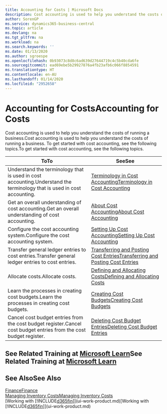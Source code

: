```yaml
---
title: Accounting for Costs | Microsoft Docs
description: Cost accounting is used to help you understand the costs of running a business. To get started with cost accounting, see the following topics.
author: SorenGP
ms.service: dynamics365-business-central
ms.topic: article
ms.devlang: na
ms.tgt_pltfrm: na
ms.workload: na
ms.search.keywords: ''
ms.date: 01/13/2020
ms.author: sgroespe
ms.openlocfilehash: 0b93073c8d8c6ad639d27644719c4c5b40cda6fe
ms.sourcegitcommit: ead69ebe5b29927876a4fb23afb6c066f8854591
ms.translationtype: HT
ms.contentlocale: en-AU
ms.lasthandoff: 01/14/2020
ms.locfileid: "2952658"
---
```

# <a name="accounting-for-costs"></a><span data-ttu-id="fb013-104">Accounting for Costs</span><span class="sxs-lookup"><span data-stu-id="fb013-104">Accounting for Costs</span></span>
<span data-ttu-id="fb013-105">Cost accounting is used to help you understand the costs of running a business.</span><span class="sxs-lookup"><span data-stu-id="fb013-105">Cost accounting is used to help you understand the costs of running a business.</span></span> <span data-ttu-id="fb013-106">To get started with cost accounting, see the following topics.</span><span class="sxs-lookup"><span data-stu-id="fb013-106">To get started with cost accounting, see the following topics.</span></span>  

|<span data-ttu-id="fb013-107">To</span><span class="sxs-lookup"><span data-stu-id="fb013-107">To</span></span>|<span data-ttu-id="fb013-108">See</span><span class="sxs-lookup"><span data-stu-id="fb013-108">See</span></span>|  
|--------|---------|  
|<span data-ttu-id="fb013-109">Understand the terminology that is used in cost accounting.</span><span class="sxs-lookup"><span data-stu-id="fb013-109">Understand the terminology that is used in cost accounting.</span></span>|[<span data-ttu-id="fb013-110">Terminology in Cost Accounting</span><span class="sxs-lookup"><span data-stu-id="fb013-110">Terminology in Cost Accounting</span></span>](finance-terminology-in-cost-accounting.md)|  
|<span data-ttu-id="fb013-111">Get an overall understanding of cost accounting.</span><span class="sxs-lookup"><span data-stu-id="fb013-111">Get an overall understanding of cost accounting.</span></span>|[<span data-ttu-id="fb013-112">About Cost Accounting</span><span class="sxs-lookup"><span data-stu-id="fb013-112">About Cost Accounting</span></span>](finance-about-cost-accounting.md)|  
|<span data-ttu-id="fb013-113">Configure the cost accounting system.</span><span class="sxs-lookup"><span data-stu-id="fb013-113">Configure the cost accounting system.</span></span>|[<span data-ttu-id="fb013-114">Setting Up Cost Accounting</span><span class="sxs-lookup"><span data-stu-id="fb013-114">Setting Up Cost Accounting</span></span>](finance-set-up-cost-accounting.md)|  
|<span data-ttu-id="fb013-115">Transfer general ledger entries to cost entries.</span><span class="sxs-lookup"><span data-stu-id="fb013-115">Transfer general ledger entries to cost entries.</span></span>|[<span data-ttu-id="fb013-116">Transferring and Posting Cost Entries</span><span class="sxs-lookup"><span data-stu-id="fb013-116">Transferring and Posting Cost Entries</span></span>](finance-transfer-and-post-cost-entries.md)|  
|<span data-ttu-id="fb013-117">Allocate costs.</span><span class="sxs-lookup"><span data-stu-id="fb013-117">Allocate costs.</span></span>|[<span data-ttu-id="fb013-118">Defining and Allocating Costs</span><span class="sxs-lookup"><span data-stu-id="fb013-118">Defining and Allocating Costs</span></span>](finance-define-and-allocate-costs.md)|  
|<span data-ttu-id="fb013-119">Learn the processes in creating cost budgets.</span><span class="sxs-lookup"><span data-stu-id="fb013-119">Learn the processes in creating cost budgets.</span></span>|[<span data-ttu-id="fb013-120">Creating Cost Budgets</span><span class="sxs-lookup"><span data-stu-id="fb013-120">Creating Cost Budgets</span></span>](finance-create-cost-budgets.md)|
|<span data-ttu-id="fb013-121">Cancel cost budget entries from the cost budget register.</span><span class="sxs-lookup"><span data-stu-id="fb013-121">Cancel cost budget entries from the cost budget register.</span></span>|[<span data-ttu-id="fb013-122">Deleting Cost Budget Entries</span><span class="sxs-lookup"><span data-stu-id="fb013-122">Deleting Cost Budget Entries</span></span>](finance-how-to-delete-cost-budget-entries.md)|

## <a name="see-related-training-at-microsoft-learnlearnpathsuse-cost-accounting-dynamics-365-business-central"></a><span data-ttu-id="fb013-123">See Related Training at [Microsoft Learn](/learn/paths/use-cost-accounting-dynamics-365-business-central/)</span><span class="sxs-lookup"><span data-stu-id="fb013-123">See Related Training at [Microsoft Learn](/learn/paths/use-cost-accounting-dynamics-365-business-central/)</span></span>

## <a name="see-also"></a><span data-ttu-id="fb013-124">See Also</span><span class="sxs-lookup"><span data-stu-id="fb013-124">See Also</span></span>  
[<span data-ttu-id="fb013-125">Finance</span><span class="sxs-lookup"><span data-stu-id="fb013-125">Finance</span></span>](finance.md)  
[<span data-ttu-id="fb013-126">Managing Inventory Costs</span><span class="sxs-lookup"><span data-stu-id="fb013-126">Managing Inventory Costs</span></span>](finance-manage-inventory-costs.md)  
<span data-ttu-id="fb013-127">[Working with [!INCLUDE[d365fin](includes/d365fin_md.md)]](ui-work-product.md)</span><span class="sxs-lookup"><span data-stu-id="fb013-127">[Working with [!INCLUDE[d365fin](includes/d365fin_md.md)]](ui-work-product.md)</span></span>
